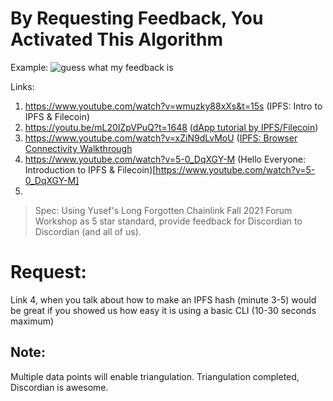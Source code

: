 # By Requesting Feedback, You Activated This Algorithm
Example:
![guess what my feedback is](https://user-images.githubusercontent.com/62179036/178602781-d88e1b1a-c88b-436d-b307-ecd3caea78e3.png)

Links:

1. https://www.youtube.com/watch?v=wmuzky88xXs&t=15s (IPFS: Intro to IPFS & Filecoin)
2. https://youtu.be/mL20IZpVPuQ?t=1648 ([dApp tutorial by IPFS/Filecoin](https://youtu.be/mL20IZpVPuQ?t=1648))
3. https://www.youtube.com/watch?v=xZiN9dLvMoU ([IPFS: Browser Connectivity Walkthrough](https://www.youtube.com/watch?v=xZiN9dLvMoU)
4. https://www.youtube.com/watch?v=5-0_DqXGY-M (Hello Everyone: Introduction to IPFS & Filecoin)[https://www.youtube.com/watch?v=5-0_DqXGY-M]
5. 

> Spec: Using Yusef's Long Forgotten Chainlink Fall 2021 Forum Workshop as 5 star standard, provide feedback for Discordian to Discordian (and all of us).

# Request:

Link 4, when you talk about how to make an IPFS hash (minute 3-5) would be great if you showed us how easy it is using a basic CLI (10-30 seconds maximum)

## Note:

Multiple data points will enable triangulation.
Triangulation completed, Discordian is awesome.
